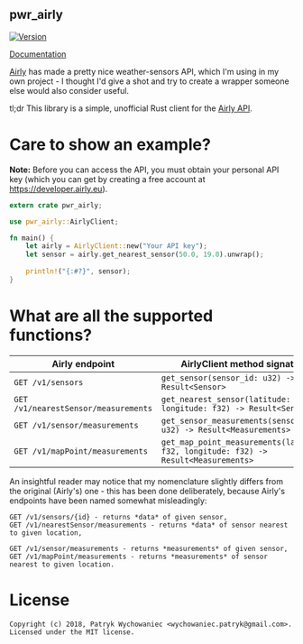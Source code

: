 pwr_airly
---------

[![Version](https://img.shields.io/crates/v/pwr_airly.svg)](https://crates.io/crates/pwr_airly)

[Documentation](https://docs.rs/pwr_airly)

[Airly](https://airly.eu/pl/) has made a pretty nice weather-sensors API, which I'm using in my own project - I thought
I'd give a shot and try to create a wrapper someone else would also consider useful.  

tl;dr This library is a simple, unofficial Rust client for the [Airly API](https://developer.airly.eu/docs). 

# Care to show an example?

**Note:** Before you can access the API, you must obtain your personal API key (which you can get by creating a free
account at <https://developer.airly.eu>).

```rust
extern crate pwr_airly;

use pwr_airly::AirlyClient;

fn main() {
    let airly = AirlyClient::new("Your API key");
    let sensor = airly.get_nearest_sensor(50.0, 19.0).unwrap();
    
    println!("{:#?}", sensor);
}
```

# What are all the supported functions?

Airly endpoint                       | AirlyClient method signature
------------------------------------ | ----------------------------
`GET /v1/sensors`                    | `get_sensor(sensor_id: u32) -> Result<Sensor>`
`GET /v1/nearestSensor/measurements` | `get_nearest_sensor(latitude: f32, longitude: f32) -> Result<Sensor>`
`GET /v1/sensor/measurements`        | `get_sensor_measurements(sensor_id: u32) -> Result<Measurements>`
`GET /v1/mapPoint/measurements`      | `get_map_point_measurements(latitude: f32, longitude: f32) -> Result<Measurements>`

An insightful reader may notice that my nomenclature slightly differs from the original (Airly's) one - this has been 
done deliberately, because Airly's endpoints have been named somewhat misleadingly:
```
GET /v1/sensors/{id} - returns *data* of given sensor,
GET /v1/nearestSensor/measurements - returns *data* of sensor nearest to given location,

GET /v1/sensor/measurements - returns *measurements* of given sensor,
GET /v1/mapPoint/measurements - returns *measurements* of sensor nearest to given location.
``` 

# License

```
Copyright (c) 2018, Patryk Wychowaniec <wychowaniec.patryk@gmail.com>.
Licensed under the MIT license.
```